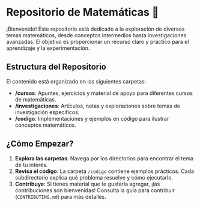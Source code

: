 # Repositorio de Matemáticas 🧠

¡Bienvenido! Este repositorio está dedicado a la exploración de diversos temas matemáticos, desde conceptos intermedios hasta investigaciones avanzadas. El objetivo es proporcionar un recurso claro y práctico para el aprendizaje y la experimentación.

## Estructura del Repositorio

El contenido está organizado en las siguientes carpetas:

-   **/cursos**: Apuntes, ejercicios y material de apoyo para diferentes cursos de matemáticas.
-   **/investigaciones**: Artículos, notas y exploraciones sobre temas de investigación específicos.
-   **/codigo**: Implementaciones y ejemplos en código para ilustrar conceptos matemáticos.

## ¿Cómo Empezar?

1.  **Explora las carpetas**: Navega por los directorios para encontrar el tema de tu interés.
2.  **Revisa el código**: La carpeta `/codigo` contiene ejemplos prácticos. Cada subdirectorio explica qué problema resuelve y cómo ejecutarlo.
3.  **Contribuye**: Si tienes material que te gustaría agregar, ¡las contribuciones son bienvenidas! Consulta la guía para contribuir (`CONTRIBUTING.md`) para más detalles.
